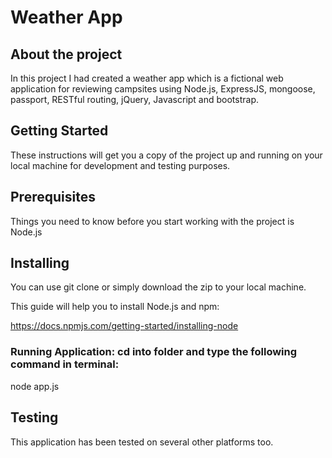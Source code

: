 # Weather App
## About the project
In this project I had created a weather app which   is a fictional web application for reviewing campsites using Node.js, ExpressJS, mongoose, passport, RESTful routing, jQuery, Javascript
and bootstrap.

## Getting Started

These instructions will get you a copy of the project up and running on your local machine for development and testing purposes.

## Prerequisites
Things you need to know before you start working with the project is Node.js

## Installing
You can use git clone or simply download the zip to your local machine.

This guide will help you to install Node.js and npm:

https://docs.npmjs.com/getting-started/installing-node

### Running Application: cd into folder and type the following command in terminal:

node app.js

## Testing
This application has been tested on several other platforms too.



